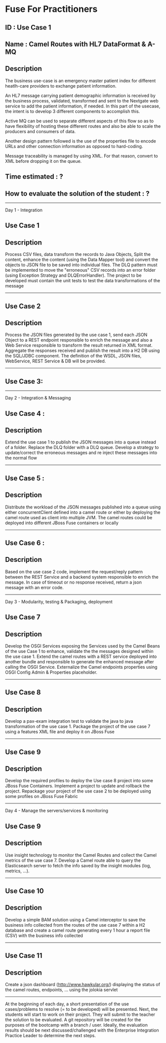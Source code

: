# Fuse For Practitioners

## ID : Use Case 1
## Name : Camel Routes with HL7 DataFormat & A-MQ
## Description 

The business use-case is an emergency master patient index for different heatlh-care providers to exchange patient information.

An HL7 message carrying patient demographic information is received by the business process, validated, transformed and sent to the Nextgate web service to add the patient information, if needed. In this part of the usecase, the intent is to develop 3 different components to accomplish this.

Active MQ can be used to separate different aspects of this flow so as to have flexibility of hosting these different routes and also be able to scale the producers and consumers of data.

Another design pattern followed is the use of the properties file to encode URLs and other connection information as opposed to hard-coding.

Message traceability is managed by using XML. For that reason, convert to XML before dropping it on the queue.

## Time estimated : ?
## How to evaluate the solution of the student : ?

********************************************************************************************************
Day 1 - Integration

## Use Case 1

## Description

Process CSV files, data transform the records to Java Objects, Split the content, enhance the content (using the Data Mapper tool) and convert the objects to JSON file to be saved into individual files. The DLQ pattern must be implemented to move the "erroneous" CSV records into an error folder (using Exception Strategy and DLQErrorHandler). The project to be developed must contain the unit tests to test the data transformations of the message
********************************************************************************************************

## Use Case 2
## Description
Process the JSON files generated by the use case 1, send each JSON Object to a REST endpoint responsible to enrich the message and also a Web Service responsible to transform the result returned in XML format. Aggregate the responses received and publish the result into a H2 DB using the SQL/JDBC component. The definition of the WSDL, JSON files, WebService, REST Service & DB will be provided.

********************************************************************************************************
## Use Case 3:
********************************************************************************************************

Day 2 - Integration & Messaging
## Use Case 4 : 
## Description
Extend the use case 1 to publish the JSON messages into a queue instead of a folder. Replace the DLQ folder with a DLQ queue. Develop a strategy to update/correct the erroneous messages and re inject these messages into the normal flow
********************************************************************************************************

## Use Case 5 : 
## Description
Distribute the workload of the JSON messages published into a queue using either concurrentClient defined into a camel route or either by deploying the camel route used as client into multiple JVM. The camel routes could be deployed into different JBoss Fuse containers or locally
********************************************************************************************************

## Use Case 6 : 
## Description 
Based on the use case 2 code, implement the request/reply pattern between the REST Service and a backend system responsible to enrich the message. In case of timeout or no response received, return a json message with an error code.

********************************************************************************************************
Day 3 - Modularity, testing & Packaging, deployment
## Use Case 7 
## Description
Develop the OSGI Services exposing the Services used by the Camel Beans of the use Case 1 to enhance, validate the the messages designed within the use case 1. Extend the camel routes with a REST service deployed into another bundle and responsible to generate the enhanced message after calling the OSGI Service. Externalize the Camel endpoints properties using OSGI Config Admin & Properties placeholder.
********************************************************************************************************

## Use Case 8
## Description
Develop a pax-exam integration test to validate the java to java transformation of the use case 1. Package the project of the use case 7 using a features XML file and deploy it on JBoss Fuse
********************************************************************************************************

## Use Case 9 
## Description
Develop the required profiles to deploy the Use case 8 project into some JBoss Fuse Containers. Implement a project to update and rollback the project. Repackage your project of the use case 2 to be deployed using some profiles on JBoss Fuse Fabric
********************************************************************************************************

Day 4 - Manage the servers/services & monitoring
## Use Case 9
## Description
Use insight technology to monitor the Camel Routes and collect the Camel metrics of the use case 7. Develop a Camel route able to query the Elasticsearch server to fetch the info saved by the insight modules (log, metrics, ...).
********************************************************************************************************

## Use Case 10 
## Description
Develop a simple BAM solution using a Camel interceptor to save the business info collected from the routes of the use case 7 within a H2 database and create a camel route generating every 1 hour a report file (CSV) with the business info collected
********************************************************************************************************

## Use Case 11 
## Description
Create a json dashboard (http://www.hawkular.org/) displaying the status of the camel routes, endpoints, ... using the jolokia servlet
********************************************************************************************************

At the beginning of each day, a short presentation of the use cases/problems to resolve (= to be developed) will be presented. Next, the students will start to work on their project. They will submit to the teacher the solution to be evaluated. A git repository will be created for the purposes of the bootcamp with a branch / user. Ideally, the evaluation results should be next discussed/challenged with the  Enterprise Integration Practice Leader to determine the next steps.

